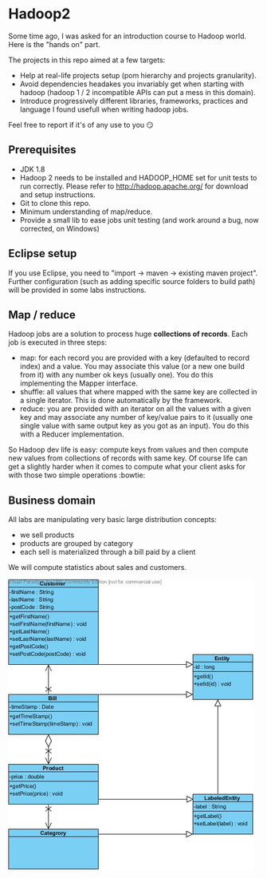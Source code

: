 # Hadoop2
Some time ago, I was asked for an introduction course to Hadoop world. Here is the "hands on" part.

The projects in this repo aimed at a few targets:
* Help at real-life projects setup (pom hierarchy and projects granularity).
* Avoid dependencies headakes you invariably get when starting with hadoop (hadoop 1 / 2 incompatible APIs can put a mess in this domain).
* Introduce progressively different libraries, frameworks, practices and language I found usefull when writing hadoop jobs.

Feel free to report if it's of any use to you :smirk:

## Prerequisites
* JDK 1.8
* Hadoop 2 needs to be installed and HADOOP_HOME set for unit tests to run correctly. Please refer to http://hadoop.apache.org/ for download and setup instructions.
* Git to clone this repo.
* Minimum understanding of map/reduce.
* Provide a small lib to ease jobs unit testing (and work around a bug, now corrected, on Windows)

## Eclipse setup
If you use Eclipse, you need to "import -> maven -> existing maven project". Further configuration (such as adding specific source folders to build path) will be provided in some labs instructions.

## Map / reduce
Hadoop jobs are a solution to process huge **collections of records**. Each job is executed in three steps:
* map: for each record you are provided with a key (defaulted to record index) and a value. You may associate this value (or a new one build from it) with any number ok keys (usually one). You do this implementing the Mapper interface.
* shuffle: all values that where mapped with the same key are collected in a single iterator. This is done automatically by the framework.
* reduce: you are provided with an iterator on all the values with a given key and may associate any number of key/value pairs to it (usually one single value with same output key as you got as an input). You do this with a Reducer implementation.

So Hadoop dev life is easy: compute keys from values and then compute new values from collections of records with same key. Of course life can get a slightly harder when it comes to compute what your client asks for with those two simple operations :bowtie:

## Business domain
All labs are manipulating very basic large distribution concepts:
* we sell products
* products are grouped by category
* each sell is materialized through a bill paid by a client

We will compute statistics about sales and customers.

![UML class diagram](/labs/store-domain/domain.png?raw=true)
